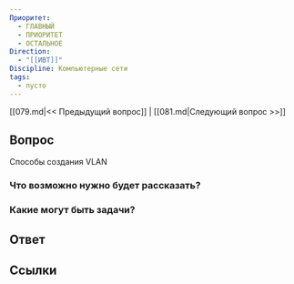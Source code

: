 ```yaml
---
Приоритет:
  - ГЛАВНЫЙ
  - ПРИОРИТЕТ
  - ОСТАЛЬНОЕ
Direction:
  - "[[ИВТ]]" 
Discipline: Компьютерные сети 
tags:
  - пусто
---
```

[[079.md|<< Предыдущий вопрос]] | [[081.md|Следующий вопрос >>]]
## Вопрос

Способы создания VLAN

### Что возможно нужно будет рассказать?

### Какие могут быть задачи?

## Ответ

## Ссылки
